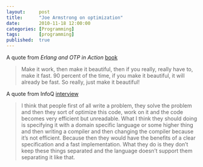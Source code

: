 ```yaml
---
layout:     post
title:      "Joe Armstrong on optimization"
date:       2010-11-18 12:00:00
categories: [Programming]
tags:       [programming]
published:  true
---
```


A quote from *Erlang and OTP in Action* [book][1]

> Make it work, then make it beautiful, then if you really, really have to, make it fast. 90 percent of the time, if you make it beautiful, it will already be fast. So really, just make it beautiful!

A quote from InfoQ [interview][2]

> I think that people first of all write a problem, they solve the problem and then they sort of optimize this code, work on it and the code becomes very efficient but unreadable. What I think they should doing is specifying it with a domain specific language or some higher thing and then writing a compiler and then changing the compiler because it’s not efficient. Because then they would have the benefits of a clear specification and a fast implementation. What they do is they don’t keep these things separated and the language doesn’t support them separating it like that.


[1]: http://www.manning.com/logan/
[2]: http://www.infoq.com/interviews/functional-langs

